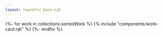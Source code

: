 ```yaml
---
layout: layouts/_base.njk
---
```


<div>
{%- for work in collections.sortedWork %}
{% include "components/work-card.njk" %}
{%- endfor %}
</div>
